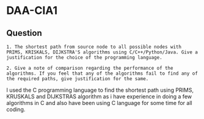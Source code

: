 # DAA-CIA1


## Question
```
1. The shortest path from source node to all possible nodes with PRIMS, KRISKALS, DIJKSTRA'S algorithms using C/C++/Python/Java. Give a justification for the choice of the programming language.

2. Give a note of comparison regarding the performance of the algorithms. If you feel that any of the algorithms fail to find any of the required paths, give justification for the same.
```

I used the C programming language to find the shortest path using PRIMS, KRUSKALS and DIJKSTRAS algorithm as i have experience in doing a few algorithms in C and also have been using C language for some time for all coding.

